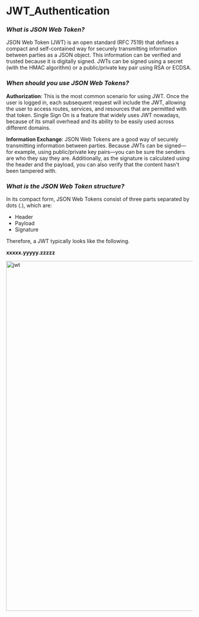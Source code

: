 # JWT_Authentication

### ***What is JSON Web Token?***

JSON Web Token (JWT) is an open standard (RFC 7519) that defines a compact and self-contained way for securely transmitting information between parties as a JSON object. This information can be verified and trusted because it is digitally signed. JWTs can be signed using a secret (with the HMAC algorithm) or a public/private key pair using RSA or ECDSA.


### ***When should you use JSON Web Tokens?***

**Authorization**: This is the most common scenario for using JWT. Once the user is logged in, each subsequent request will include the JWT, allowing the user to access routes, services, and resources that are permitted with that token. Single Sign On is a feature that widely uses JWT nowadays, because of its small overhead and its ability to be easily used across different domains.

**Information Exchange**: JSON Web Tokens are a good way of securely transmitting information between parties. Because JWTs can be signed—for example, using public/private key pairs—you can be sure the senders are who they say they are. Additionally, as the signature is calculated using the header and the payload, you can also verify that the content hasn't been tampered with.

### ***What is the JSON Web Token structure?***

In its compact form, JSON Web Tokens consist of three parts separated by dots (.), which are:

* Header
* Payload
* Signature

Therefore, a JWT typically looks like the following.

**xxxxx.yyyyy.zzzzz**

<img width="942" alt="jwt" src="https://user-images.githubusercontent.com/88549805/218258631-51f34427-9384-4194-bbfc-40a907fed8ca.png">
